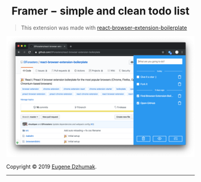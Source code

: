 <h1 align="center">Framer − simple and clean todo list</h1>

> This extension was made with [react-browser-extension-boilerplate](https://github.com/ElForastero/react-browser-extension-boilerplate)

![Example](screenshot.png)

Copyright © 2019 [Eugene Dzhumak](https://github.com/ElForastero).

---

